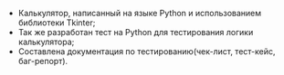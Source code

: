 - Калькулятор, написанный на языке Python и использованием библиотеки Tkinter;
- Так же разработан тест на Python для тестирования логики калькулятора;
- Составлена документация по тестированию(чек-лист, тест-кейс, баг-репорт).
